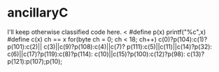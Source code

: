 # ancillaryC

I'll keep otherwise classified code here.
<
	#define p(x)	printf("%c",x)
	#define c(x)	ch == x
	for(byte ch = 0; ch < 18; ch++) 
		c(0)?p(104):c(1)?p(101):c(2)||
		c(3)||c(9)?p(108):c(4)||c(7)?
		p(111):c(5)||c(11)||c(14)?p(32):
		c(6)||c(17)?p(119):c(8)?p(114):
		c(10)||c(15)?p(100):c(12)?p(98):
		c(13)?p(121):p(107);p(10);
>
